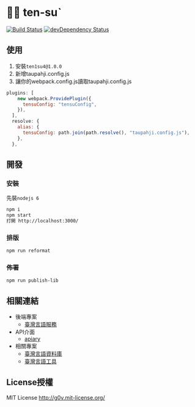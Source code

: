 # 𢯭手 ten-suˋ
[![Build Status](https://travis-ci.org/i3thuan5/ten1su4.svg?branch=master)](https://travis-ci.org/i3thuan5/ten1su4)
[![devDependency Status](https://david-dm.org/i3thuan5/ten1su4/dev-status.svg)](https://david-dm.org/i3thuan5/ten1su4#info=devDependencies)

## 使用
1. 安裝`ten1su4@1.0.0`
2. 新增taupahji.config.js
3. 讓你的webpack.config.js讀取taupahji.config.js
```js
plugins: [
    new webpack.ProvidePlugin({
      tensuConfig: "tensuConfig",
    }),
  ],
  resolve: {
    alias: {
      tensuConfig: path.join(path.resolve(), "taupahji.config.js"),
    },
  },
```

## 開發
### 安裝
先裝`nodejs 6`
```bash
npm i
npm start
打開 http://localhost:3000/
```

### 排版
```bash 
npm run reformat
```

### 佈署
```
npm run publish-lib
```


## 相關連結
* 後端專案
  * [臺灣言語服務](https://github.com/sih4sing5hong5/tai5-uan5_gian5-gi2_hok8-bu7)
* API介面
  * [apiary](https://app.apiary.io/tai5uan5gian5gi2hok8bu7/editor)
* 相關專案
  * [臺灣言語資料庫](https://github.com/sih4sing5hong5/tai5-uan5_gian5-gi2_tsu1-liau7-khoo3)
  * [臺灣言語工具](https://github.com/sih4sing5hong5/tai5-uan5_gian5-gi2_kang1-ku7)


## License授權
MIT License <http://g0v.mit-license.org/>
